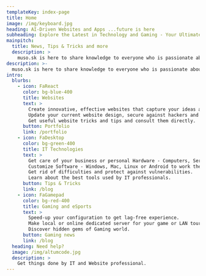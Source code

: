 ```yaml
---
templateKey: index-page
title: Home
image: /img/keyboard.jpg
heading: AI-Driven Websites and Apps ...future is here
subheading: Explore the Latest in Technology and Gaming - Your Ultimate Guide to Servers, Software, Hardware, and AI. Stay Ahead with Cutting-Edge Insights and Tutorials!
mainpitch:
  title: News, Tips & Tricks and more
  description: >
    muso.sk is here to share knowledge to everyone who is passionate about Technology, Website Development, Graphic design, Scripting, Software, Operating systems, Smartphones, Games, eSport and Servers
description: >-
  muso.sk is here to share knowledge to everyone who is passionate about Technology, Website Development, Graphic design, Scripting, Software, Operating systems, Smartphones, Games, eSport and Servers
intro:
  blurbs:
    - icon: FaReact
      color: bg-blue-400
      title: Websites
      text: >
        Create innovative, effective websites that capture your ideas and help grow your business. 
        Update your current website design, secure against hackers and speedup to be lighting fast and well ranked on Google.
        Get useful website tricks and tips and consult them directly.
      button: Portfolio
      link: /portfolio
    - icon: FaDesktop
      color: bg-green-400
      title: IT Technologies
      text: >
        Get care of your business or personal Hardware - Computers, Servers, Smartphones and accessories.
        Customize Software - Windows, Mac, Linux or Android to work the best for your environment.
        Get rid of difficulties and protect against vulnerabilities. 
        Learn about the best tools used by IT professionals.
      button: Tips & Tricks
      link: /blog
    - icon: FaGamepad
      color: bg-red-400
      title: Gaming and eSports
      text: >
        Speed-up your configuration to get lag-free experience.
        Make local or online dedicated server for your game or LAN tournament.
        Discover hidden gems of Gaming world.
      button: Gaming news
      link: /blog
  heading: Need help?
  image: /img/altumcode.jpg
  description: >
    Get things done by IT and Website professional.
---
```

